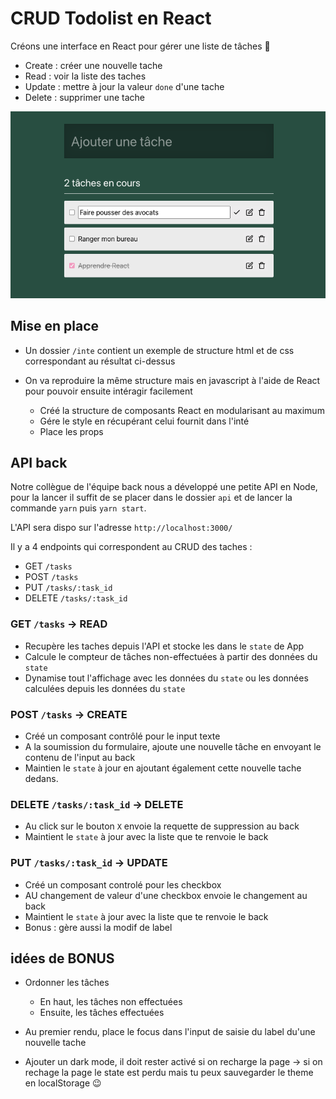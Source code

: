 # CRUD Todolist en React

Créons une interface en React pour gérer une liste de tâches 💪

- Create : créer une nouvelle tache
- Read : voir la liste des taches
- Update : mettre à jour la valeur `done` d'une tache
- Delete : supprimer une tache

![todolist](inte/resultat.png)

## Mise en place

- Un dossier `/inte` contient un exemple de structure html et de css correspondant au résultat ci-dessus
- On va reproduire la même structure mais en javascript à l'aide de React pour pouvoir ensuite intéragir facilement

  - Créé la structure de composants React en modularisant au maximum
  - Gére le style en récupérant celui fournit dans l'inté
  - Place les props

## API back

Notre collègue de l'équipe back nous a développé une petite API en Node, pour la lancer il suffit de se placer dans le dossier `api` et de lancer la commande `yarn` puis `yarn start`.

L'API sera dispo sur l'adresse `http://localhost:3000/`

Il y a 4 endpoints qui correspondent au CRUD des taches :

- GET `/tasks`
- POST `/tasks`
- PUT `/tasks/:task_id`
- DELETE `/tasks/:task_id`

### GET `/tasks` -> READ

- Recupère les taches depuis l'API et stocke les dans le `state` de App
- Calcule le compteur de tâches non-effectuées à partir des données du `state`
- Dynamise tout l'affichage avec les données du `state` ou les données calculées depuis les données du `state`

### POST `/tasks` -> CREATE

- Créé un composant contrôlé pour le input texte
- A la soumission du formulaire, ajoute une nouvelle tâche en envoyant le contenu de l'input au back
- Maintien le `state` à jour en ajoutant également cette nouvelle tache dedans.

### DELETE `/tasks/:task_id` -> DELETE

- Au click sur le bouton `X` envoie la requette de suppression au back
- Maintient le `state` à jour avec la liste que te renvoie le back

### PUT `/tasks/:task_id` -> UPDATE

- Créé un composant controlé pour les checkbox
- AU changement de valeur d'une checkbox envoie le changement au back
- Maintient le `state` à jour avec la liste que te renvoie le back
- Bonus : gère aussi la modif de label

## idées de BONUS

- Ordonner les tâches

  - En haut, les tâches non effectuées
  - Ensuite, les tâches effectuées

- Au premier rendu, place le focus dans l'input de saisie du label du'une nouvelle tache

- Ajouter un dark mode, il doit rester activé si on recharge la page
  -> si on rechage la page le state est perdu mais tu peux sauvegarder le theme en localStorage 😉
